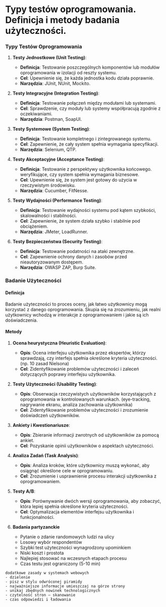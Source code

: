 # Typy testów oprogramowania. Definicja i metody badania użyteczności.

### Typy Testów Oprogramowania

1. **Testy Jednostkowe (Unit Testing)**: 
   - **Definicja**: Testowanie poszczególnych komponentów lub modułów oprogramowania w izolacji od reszty systemu.
   - **Cel**: Upewnienie się, że każda jednostka kodu działa poprawnie.
   - **Narzędzia**: JUnit, NUnit, Mockito.

2. **Testy Integracyjne (Integration Testing)**:
   - **Definicja**: Testowanie połączeń między modułami lub systemami.
   - **Cel**: Sprawdzenie, czy moduły lub systemy współpracują zgodnie z oczekiwaniami.
   - **Narzędzia**: Postman, SoapUI.

3. **Testy Systemowe (System Testing)**:
   - **Definicja**: Testowanie kompletnego i zintegrowanego systemu.
   - **Cel**: Zapewnienie, że cały system spełnia wymagania specyfikacji.
   - **Narzędzia**: Selenium, QTP.

4. **Testy Akceptacyjne (Acceptance Testing)**:
   - **Definicja**: Testowanie z perspektywy użytkownika końcowego. weryfikujące, czy system spełnia wymagania biznesowe.
   - **Cel**: Upewnienie się, że system jest gotowy do użycia w rzeczywistym środowisku.
   - **Narzędzia**: Cucumber, FitNesse.

5. **Testy Wydajności (Performance Testing)**:
   - **Definicja**: Testowanie wydajności systemu pod kątem szybkości, skalowalności i stabilności.
   - **Cel**: Zapewnienie, że system działa szybko i stabilnie pod obciążeniem.
   - **Narzędzia**: JMeter, LoadRunner.

6. **Testy Bezpieczeństwa (Security Testing)**:
   - **Definicja**: Testowanie podatności na ataki zewnętrzne.
   - **Cel**: Zapewnienie ochrony danych i zasobów przed nieautoryzowanym dostępem.
   - **Narzędzia**: OWASP ZAP, Burp Suite.

### Badanie Użyteczności

#### Definicja

Badanie użyteczności to proces oceny, jak łatwo użytkownicy mogą korzystać z danego oprogramowania. Skupia się na zrozumieniu, jak realni użytkownicy wchodzą w interakcje z oprogramowaniem i jakie są ich doświadczenia.

#### Metody

1. **Ocena heurystyczna (Heuristic Evaluation)**:
   - **Opis**: Ocena interfejsu użytkownika przez ekspertów, którzy sprawdzają, czy interfejs spełnia określone kryteria użyteczności. (np. 10 zasad Nielsona)
   - **Cel**: Zidentyfikowanie problemów użyteczności i zaleceń dotyczących poprawy interfejsu użytkownika.

1. **Testy Użyteczności (Usability Testing)**:
   - **Opis**: Obserwacja rzeczywistych użytkowników korzystających z oprogramowania w kontrolowanych warunkach. (eye-tracking, nagrywanie ekranu, analiza zachowania użytkownika)
   - **Cel**: Zidentyfikowanie problemów użyteczności i zrozumienie doświadczeń użytkowników.

2. **Ankiety i Kwestionariusze**:
   - **Opis**: Zbieranie informacji zwrotnych od użytkowników za pomocą ankiet.
   - **Cel**: Pozyskanie opinii użytkowników o aspektach użyteczności.

3. **Analiza Zadań (Task Analysis)**:
   - **Opis**: Analiza kroków, które użytkownicy muszą wykonać, aby osiągnąć określone cele w oprogramowaniu.
   - **Cel**: Zrozumienie i usprawnienie procesu interakcji użytkownika z oprogramowaniem.

4. **Testy A/B**:
   - **Opis**: Porównywanie dwóch wersji oprogramowania, aby zobaczyć, która lepiej spełnia określone kryteria użyteczności.
   - **Cel**: Optymalizacja elementów interfejsu użytkownika i funkcjonalności.

5. **Badania partyzanckie**
    - Pytanie o zdanie randomowych ludzi na ulicy
    - Losowy wybór respondentów
    - Szybki test użyteczności wynagrodzony upominkiem
    - Niski koszt i prostota
    - Najlepiej stosować na wczesnych etapach procesu
    - Czas testu jest ograniczony (5-10 min)


```{note}
dodatkowe zasady w systemach webowych
- dzielenie
- pisz w stylu odwróconej piramidy
- najważniejsze informacje umieszczaj na górze strony
- unikaj zbędnych nowinek technologicznych
- czytelność stron – skanowanie
- czas odpowiedzi i ładowania
```